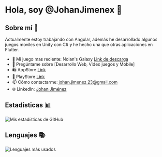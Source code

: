 # Hola, soy @JohanJimenex 👋

## Sobre mí 🚀

Actualmente estoy trabajando con Angular, además he desarrollado algunos juegos moviles en Unity con C# y he hecho una que otras aplicaciones en Flutter.

- 🔭 Mi juego mas reciente: Nolan's Galaxy [Link de descarga](https://johanjimenex.github.io/NolansGalaxyWeb/)
- 💬 Pregúntame sobre [Desarrollo Web, Video juegos y Mobile]
- 🛍️ AppStore [Link](https://apps.apple.com/do/developer/johan-jimenez/id1503858642)
- 📱 PlayStore [Link](https://play.google.com/store/apps/dev?id=6933809884096731950&hl=en_NZ)
- 📫 Cómo contactarme: [johan.jimenez.23@gmail.com](mailto:johan.jimenez.23@gmail.com)
- 🌐 LinkedIn: [Johan Jiménez](https://www.linkedin.com/in/JohanJimenex/)

## Estadísticas 📊

![Mis estadísticas de GitHub](https://github-readme-stats.vercel.app/api?username=JohanJimenex&show_icons=true)

## Lenguajes 📚

![Lenguajes más usados](https://github-readme-stats.vercel.app/api/top-langs/?username=JohanJimenex&layout=compact)



<!---
JohanJimenex/JohanJimenex is a ✨ special ✨ repository because its `README.md` (this file) appears on your GitHub profile.
You can click the Preview link to take a look at your changes.
--->
